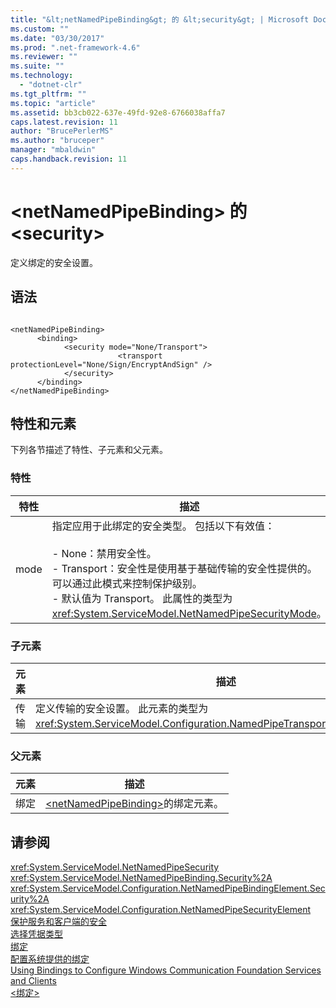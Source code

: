 ```yaml
---
title: "&lt;netNamedPipeBinding&gt; 的 &lt;security&gt; | Microsoft Docs"
ms.custom: ""
ms.date: "03/30/2017"
ms.prod: ".net-framework-4.6"
ms.reviewer: ""
ms.suite: ""
ms.technology: 
  - "dotnet-clr"
ms.tgt_pltfrm: ""
ms.topic: "article"
ms.assetid: bb3cb022-637e-49fd-92e8-6766038affa7
caps.latest.revision: 11
author: "BrucePerlerMS"
ms.author: "bruceper"
manager: "mbaldwin"
caps.handback.revision: 11
---
```

# &lt;netNamedPipeBinding&gt; 的 &lt;security&gt;
定义绑定的安全设置。  
  
## 语法  
  
```  
  
<netNamedPipeBinding>  
      <binding>  
            <security mode="None/Transport">  
                        <transport protectionLevel="None/Sign/EncryptAndSign" />  
            </security>  
      </binding>  
</netNamedPipeBinding>  
```  
  
## 特性和元素  
 下列各节描述了特性、子元素和父元素。  
  
### 特性  
  
|特性|描述|  
|--------|--------|  
|mode|指定应用于此绑定的安全类型。  包括以下有效值：<br /><br /> -   None：禁用安全性。<br />-   Transport：安全性是使用基于基础传输的安全性提供的。  可以通过此模式来控制保护级别。<br />-   默认值为 Transport。  此属性的类型为 <xref:System.ServiceModel.NetNamedPipeSecurityMode>。|  
  
### 子元素  
  
|元素|描述|  
|--------|--------|  
|传输|定义传输的安全设置。  此元素的类型为 <xref:System.ServiceModel.Configuration.NamedPipeTransportSecurityElement>。|  
  
### 父元素  
  
|元素|描述|  
|--------|--------|  
|绑定|[\<netNamedPipeBinding\>](../../../../../docs/framework/configure-apps/file-schema/wcf/netnamedpipebinding.md)的绑定元素。|  
  
## 请参阅  
 <xref:System.ServiceModel.NetNamedPipeSecurity>   
 <xref:System.ServiceModel.NetNamedPipeBinding.Security%2A>   
 <xref:System.ServiceModel.Configuration.NetNamedPipeBindingElement.Security%2A>   
 <xref:System.ServiceModel.Configuration.NetNamedPipeSecurityElement>   
 [保护服务和客户端的安全](../../../../../docs/framework/wcf/feature-details/securing-services-and-clients.md)   
 [选择凭据类型](../../../../../docs/framework/wcf/feature-details/selecting-a-credential-type.md)   
 [绑定](../../../../../docs/framework/wcf/bindings.md)   
 [配置系统提供的绑定](../../../../../docs/framework/wcf/feature-details/configuring-system-provided-bindings.md)   
 [Using Bindings to Configure Windows Communication Foundation Services and Clients](http://msdn.microsoft.com/zh-cn/bd8b277b-932f-472f-a42a-b02bb5257dfb)   
 [\<绑定\>](../../../../../docs/framework/misc/binding.md)